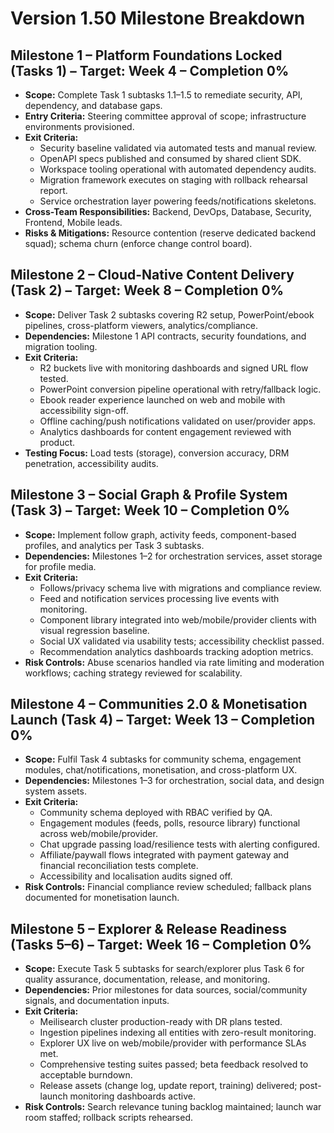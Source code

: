 # Version 1.50 Milestone Breakdown

## Milestone 1 – Platform Foundations Locked (Tasks 1) – Target: Week 4 – Completion 0%
- **Scope:** Complete Task 1 subtasks 1.1–1.5 to remediate security, API, dependency, and database gaps.
- **Entry Criteria:** Steering committee approval of scope; infrastructure environments provisioned.
- **Exit Criteria:**
  - Security baseline validated via automated tests and manual review.
  - OpenAPI specs published and consumed by shared client SDK.
  - Workspace tooling operational with automated dependency audits.
  - Migration framework executes on staging with rollback rehearsal report.
  - Service orchestration layer powering feeds/notifications skeletons.
- **Cross-Team Responsibilities:** Backend, DevOps, Database, Security, Frontend, Mobile leads.
- **Risks & Mitigations:** Resource contention (reserve dedicated backend squad); schema churn (enforce change control board).

## Milestone 2 – Cloud-Native Content Delivery (Task 2) – Target: Week 8 – Completion 0%
- **Scope:** Deliver Task 2 subtasks covering R2 setup, PowerPoint/ebook pipelines, cross-platform viewers, analytics/compliance.
- **Dependencies:** Milestone 1 API contracts, security foundations, and migration tooling.
- **Exit Criteria:**
  - R2 buckets live with monitoring dashboards and signed URL flow tested.
  - PowerPoint conversion pipeline operational with retry/fallback logic.
  - Ebook reader experience launched on web and mobile with accessibility sign-off.
  - Offline caching/push notifications validated on user/provider apps.
  - Analytics dashboards for content engagement reviewed with product.
- **Testing Focus:** Load tests (storage), conversion accuracy, DRM penetration, accessibility audits.

## Milestone 3 – Social Graph & Profile System (Task 3) – Target: Week 10 – Completion 0%
- **Scope:** Implement follow graph, activity feeds, component-based profiles, and analytics per Task 3 subtasks.
- **Dependencies:** Milestones 1–2 for orchestration services, asset storage for profile media.
- **Exit Criteria:**
  - Follows/privacy schema live with migrations and compliance review.
  - Feed and notification services processing live events with monitoring.
  - Component library integrated into web/mobile/provider clients with visual regression baseline.
  - Social UX validated via usability tests; accessibility checklist passed.
  - Recommendation analytics dashboards tracking adoption metrics.
- **Risk Controls:** Abuse scenarios handled via rate limiting and moderation workflows; caching strategy reviewed for scalability.

## Milestone 4 – Communities 2.0 & Monetisation Launch (Task 4) – Target: Week 13 – Completion 0%
- **Scope:** Fulfil Task 4 subtasks for community schema, engagement modules, chat/notifications, monetisation, and cross-platform UX.
- **Dependencies:** Milestones 1–3 for orchestration, social data, and design system assets.
- **Exit Criteria:**
  - Community schema deployed with RBAC verified by QA.
  - Engagement modules (feeds, polls, resource library) functional across web/mobile/provider.
  - Chat upgrade passing load/resilience tests with alerting configured.
  - Affiliate/paywall flows integrated with payment gateway and financial reconciliation tests complete.
  - Accessibility and localisation audits signed off.
- **Risk Controls:** Financial compliance review scheduled; fallback plans documented for monetisation launch.

## Milestone 5 – Explorer & Release Readiness (Tasks 5–6) – Target: Week 16 – Completion 0%
- **Scope:** Execute Task 5 subtasks for search/explorer plus Task 6 for quality assurance, documentation, release, and monitoring.
- **Dependencies:** Prior milestones for data sources, social/community signals, and documentation inputs.
- **Exit Criteria:**
  - Meilisearch cluster production-ready with DR plans tested.
  - Ingestion pipelines indexing all entities with zero-result monitoring.
  - Explorer UX live on web/mobile/provider with performance SLAs met.
  - Comprehensive testing suites passed; beta feedback resolved to acceptable burndown.
  - Release assets (change log, update report, training) delivered; post-launch monitoring dashboards active.
- **Risk Controls:** Search relevance tuning backlog maintained; launch war room staffed; rollback scripts rehearsed.
